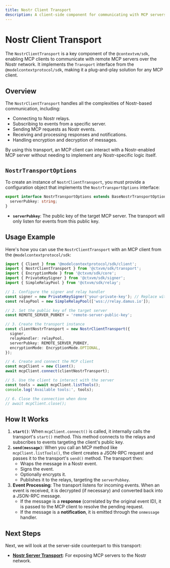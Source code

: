 ```yaml
---
title: Nostr Client Transport
description: A client-side component for communicating with MCP servers over Nostr.
---
```


# Nostr Client Transport

The `NostrClientTransport` is a key component of the `@contextvm/sdk`, enabling MCP clients to communicate with remote MCP servers over the Nostr network. It implements the `Transport` interface from the `@modelcontextprotocol/sdk`, making it a plug-and-play solution for any MCP client.

## Overview

The `NostrClientTransport` handles all the complexities of Nostr-based communication, including:

-   Connecting to Nostr relays.
-   Subscribing to events from a specific server.
-   Sending MCP requests as Nostr events.
-   Receiving and processing responses and notifications.
-   Handling encryption and decryption of messages.

By using this transport, an MCP client can interact with a Nostr-enabled MCP server without needing to implement any Nostr-specific logic itself.

## `NostrTransportOptions`

To create an instance of `NostrClientTransport`, you must provide a configuration object that implements the `NostrTransportOptions` interface:

```typescript
export interface NostrTransportOptions extends BaseNostrTransportOptions {
  serverPubkey: string;
}
```

-   **`serverPubkey`**: The public key of the target MCP server. The transport will only listen for events from this public key.

## Usage Example

Here's how you can use the `NostrClientTransport` with an MCP client from the `@modelcontextprotocol/sdk`:

```typescript
import { Client } from '@modelcontextprotocol/sdk/client';
import { NostrClientTransport } from '@ctxvm/sdk/transport';
import { EncryptionMode } from '@ctxvm/sdk/core';
import { PrivateKeySigner } from '@ctxvm/sdk/signer';
import { SimpleRelayPool } from '@ctxvm/sdk/relay';

// 1. Configure the signer and relay handler
const signer = new PrivateKeySigner('your-private-key'); // Replace with your actual private key
const relayPool = new SimpleRelayPool(['wss://relay.damus.io']);

// 2. Set the public key of the target server
const REMOTE_SERVER_PUBKEY = 'remote-server-public-key';

// 3. Create the transport instance
const clientNostrTransport = new NostrClientTransport({
  signer,
  relayHandler: relayPool,
  serverPubkey: REMOTE_SERVER_PUBKEY,
  encryptionMode: EncryptionMode.OPTIONAL,
});

// 4. Create and connect the MCP client
const mcpClient = new Client();
await mcpClient.connect(clientNostrTransport);

// 5. Use the client to interact with the server
const tools = await mcpClient.listTools();
console.log('Available tools:', tools);

// 6. Close the connection when done
// await mcpClient.close();
```

## How It Works

1.  **`start()`**: When `mcpClient.connect()` is called, it internally calls the transport's `start()` method. This method connects to the relays and subscribes to events targeting the client's public key.
2.  **`send(message)`**: When you call an MCP method like `mcpClient.listTools()`, the client creates a JSON-RPC request and passes it to the transport's `send()` method. The transport then:
    -   Wraps the message in a Nostr event.
    -   Signs the event.
    -   Optionally encrypts it.
    -   Publishes it to the relays, targeting the `serverPubkey`.
3.  **Event Processing**: The transport listens for incoming events. When an event is received, it is decrypted (if necessary) and converted back into a JSON-RPC message.
    -   If the message is a **response** (correlated by the original event ID), it is passed to the MCP client to resolve the pending request.
    -   If the message is a **notification**, it is emitted through the `onmessage` handler.

## Next Steps

Next, we will look at the server-side counterpart to this transport:

-   **[Nostr Server Transport](./nostr-server-transport.md)**: For exposing MCP servers to the Nostr network.